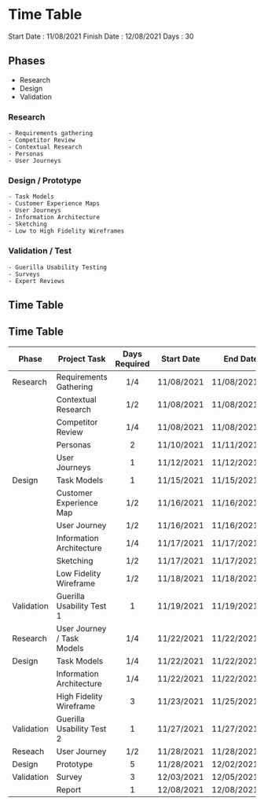 # Time Table

Start Date : 11/08/2021
Finish Date : 12/08/2021
Days : 30

## Phases
- Research
- Design
- Validation

### Research    

    - Requirements gathering
    - Competitor Review
    - Contextual Research
    - Personas 
    - User Journeys

### Design / Prototype

    - Task Models
    - Customer Experience Maps
    - User Journeys
    - Information Architecture
    - Sketching
    - Low to High Fidelity Wireframes


### Validation / Test

    - Guerilla Usability Testing
    - Surveys
    - Expert Reviews

## Time Table

## Time Table

| Phase      | Project Task               | Days Required | Start Date |   End Date |
|------------|----------------------------|:-------------:|------------|-----------:|
| Research   | Requirements Gathering     |      1/4      | 11/08/2021 | 11/08/2021 |
|            | Contextual Research        |      1/2      | 11/08/2021 | 11/08/2021 |
|            | Competitor Review          |      1/4      | 11/08/2021 | 11/08/2021 |
|            | Personas                   |       2       | 11/10/2021 | 11/11/2021 |
|            | User Journeys              |       1       | 11/12/2021 | 11/12/2021 |
| Design     | Task Models                |       1       | 11/15/2021 | 11/15/2021 |
|            | Customer Experience Map    |      1/2      | 11/16/2021 | 11/16/2021 |
|            | User Journey               |      1/2      | 11/16/2021 | 11/16/2021 |
|            | Information Architecture   |      1/4      | 11/17/2021 | 11/17/2021 |
|            | Sketching                  |      1/2      | 11/17/2021 | 11/17/2021 |
|            | Low Fidelity Wireframe     |      1/2      | 11/18/2021 | 11/18/2021 |
| Validation | Guerilla Usability Test 1  |       1       | 11/19/2021 | 11/19/2021 |
| Research   | User Journey / Task Models |      1/4      | 11/22/2021 | 11/22/2021 |
| Design     | Task Models                |      1/4      | 11/22/2021 | 11/22/2021 |
|            | Information Architecture   |      1/4      | 11/22/2021 | 11/22/2021 |
|            | High Fidelity Wireframe    |       3       | 11/23/2021 | 11/25/2021 |
| Validation | Guerilla Usability Test 2  |       1       | 11/27/2021 | 11/27/2021 |
| Reseach    | User Journey               |      1/2      | 11/28/2021 | 11/28/2021 |
| Design     | Prototype                  |       5       | 11/28/2021 | 12/02/2021 |
| Validation | Survey                     |       3       | 12/03/2021 | 12/05/2021 |
|            | Report                     |       1       | 12/08/2021 | 12/08/2021 |

